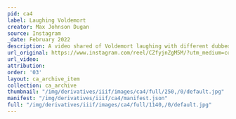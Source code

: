 ```yaml
---
pid: ca4
label: Laughing Voldemort
creator: Max Johnson Dugan
source: Instagram
_date: February 2022
description: A video shared of Voldemort laughing with different dubbed languages.
url_original: https://www.instagram.com/reel/CZfyjnZgM5M/?utm_medium=copy_link
url_video:
attribution:
order: '03'
layout: ca_archive_item
collection: ca_archive
thumbnail: "/img/derivatives/iiif/images/ca4/full/250,/0/default.jpg"
manifest: "/img/derivatives/iiif/ca4/manifest.json"
full: "/img/derivatives/iiif/images/ca4/full/1140,/0/default.jpg"
---
```

